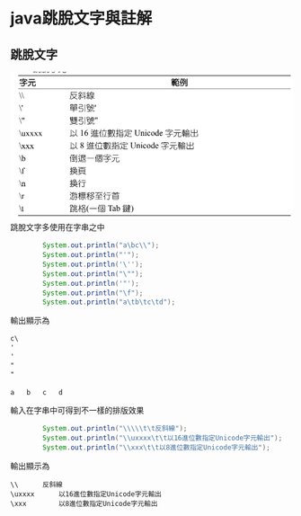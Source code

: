 # java跳脫文字與註解
## 跳脫文字
![跳脫文字表](https://raw.githubusercontent.com/dragon710433/built_note/main/book_sources/articles_java/Escape%20Character.png "Escape Character.png")  
跳脫文字多使用在字串之中
```java
        System.out.println("a\bc\\");
        System.out.println("'");
        System.out.println('\'');
        System.out.println("\"");
        System.out.println('"');
        System.out.println("\f");
        System.out.println("a\tb\tc\td");
```
輸出顯示為
```
c\
'
'
"
"

a	b	c	d
```

輸入在字串中可得到不一樣的排版效果
```java
        System.out.println("\\\\\t\t反斜線");
        System.out.println("\\uxxxx\t\t以16進位數指定Unicode字元輸出");
        System.out.println("\\xxx\t\t以8進位數指定Unicode字元輸出");
```
輸出顯示為
```
\\		反斜線
\uxxxx		以16進位數指定Unicode字元輸出
\xxx		以8進位數指定Unicode字元輸出
```
